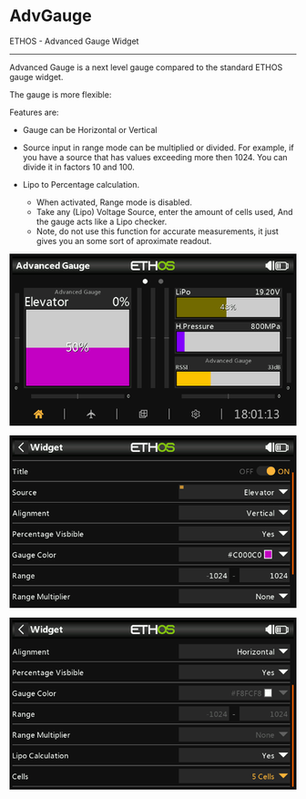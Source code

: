 # AdvGauge
 ETHOS - Advanced Gauge Widget

------

Advanced Gauge is a next level gauge compared to the standard ETHOS gauge widget.

The gauge is more flexible:

Features are:

- Gauge can be Horizontal or Vertical

- Source input in range mode can be multiplied or divided.
  For example, if you have a source that has values exceeding more then 1024.
  You can divide it in factors 10 and 100.

- Lipo to Percentage calculation.

  - When activated, Range mode is disabled.
  - Take any (Lipo) Voltage Source, enter the amount of cells used, And the gauge acts like a Lipo checker.
  - Note, do not use this function for accurate measurements, it just gives you an some sort of aproximate readout.

  

![Example widgets](images/widget_1.png)

![Setting up in Range mode](images/widget_2.png)

![Setting up Lipo](images/widget_3.png)
